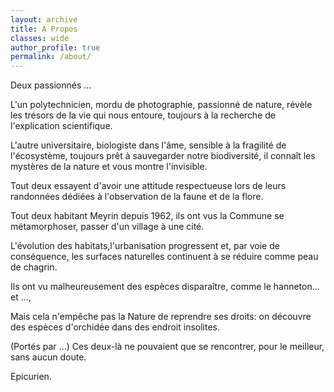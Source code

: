 ```yaml
---
layout: archive
title: A Propos
classes: wide
author_profile: true
permalink: /about/
---
```


Deux passionnés ...   

L'un polytechnicien, mordu de photographie, passionné de nature, révèle les trésors de la vie qui nous entoure, toujours à la recherche de l'explication scientifique.   

L'autre universitaire, biologiste dans l'âme, sensible à la fragilité de l'écosystème, toujours prêt à sauvegarder notre biodiversité, il connaît les mystères de la nature et vous montre l'invisible.   

Tout deux essayent d'avoir une attitude respectueuse lors de leurs randonnées dédiées à l'observation de la faune et de la flore.   

Tout deux habitant Meyrin depuis 1962, ils ont vus la Commune se métamorphoser, passer d'un village à une cité.

L'évolution des habitats,l'urbanisation progressent et, par voie de conséquence, les surfaces naturelles continuent à se réduire comme peau de chagrin.

Ils ont vu malheureusement des espèces disparaître, comme le hanneton... et ..., 

Mais cela n'empêche pas la Nature de reprendre ses droits: on découvre des espèces d'orchidée dans des endroit insolites.

(Portés par ...) Ces deux-là ne pouvaient que se rencontrer, pour le meilleur, sans aucun doute.

Epicurien.
